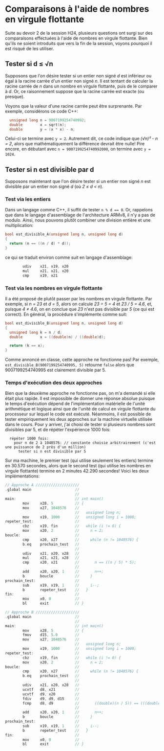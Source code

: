 # Comparaisons à l'aide de nombres en virgule flottante

Suite au devoir 2 de la session H24, plusieurs questions ont surgi sur des comparaisons effectuées à l'aide
de nombres en virgule flottante. Bien qu'ils ne soient introduits que vers la fin de la session, voyons pourquoi il est
risqué de les utiliser.

## Tester si d ≤ √n

Supposons que l'on désire tester si un entier non signé _d_ est inférieur ou égal à la racine carrée d'un
entier non signé _n_. Il est tentant de calculer la racine carrée de _n_ dans un nombre en virgule flottante,
puis de le comparer à _d_. Or, ce raisonnement suppose que la racine carrée est exacte (ou presque).

Voyons que la valeur d'une racine carrée peut être surprenante. Par exemple, considérons ce code C++: 

```c++
  unsigned long n = 9007199254740992;
  double        x = sqrt(n);
  double        y = (x * x) - n;
```
Celui-ci se termine avec ```y = 2```. Autrement dit, ce code indique que _(√n)² - n = 2_, alors que mathématiquement
la différence devrait être nulle! Pire encore, en débutant avec ```n = 9007199254740992000```, on termine avec
```y = 1024```.

## Tester si n est divisible par d

Supposons maintenant que l'on désire tester si un entier non signé _n_ est divisible par un entier non signé _d_ (où _2 ≤ d < n_).

### Test via les entiers

Dans un langage comme C++, il suffit de tester ```n % d == 0```. Or, rappelons que dans le langage d'assemblage de l'architecture ARMv8,
il n'y a pas de modulo. Ainsi, nous pouvons plutôt combiner une division entière et une multiplication:

```c++
bool est_divisible_A(unsigned long n, unsigned long d)
{
  return (n == ((n / d) * d));
}
```
ce qui se traduit environ comme suit en langage d'assemblage:
```c
        udiv    x21, x19, x20
        mul     x21, x21, x20
        cmp     x19, x21
```

### Test via les nombres en virgule flottante

Il a été proposé de plutôt passer par les nombres en virgule flottante. Par exemple, si _n = 23_ et _d = 5_,
alors on calcule _23 ÷ 5 = 4_ et _23 / 5 = 4.6_, et, puisque _4 ≠ 4.6_, on en conclue que _23_ n'est pas
divisible par _5_ (ce qui est correct). En général, la procédure s'implémente comme suit:

```c++
bool est_divisible_B(unsigned long n, unsigned long d)
{
  unsigned long k = n / d;
  double        x = ((double)n) / ((double)d);

  return (k == x);
}
```

Comme annoncé en classe, cette approche ne fonctionne pas! Par exemple, ```est_divisible_B(9007199254740995, 5)```
retourne ```false``` alors que 9007199254740995 est clairement divisible par 5.

### Temps d'exécution des deux approches

Bien que la deuxième approche ne fonctionne pas, on m'a demandé si elle était plus rapide. Il est impossible
de donner une réponse absolue puisque le temps d'exécution dépend de l'implémentation matérielle de
l'unité arithmétique et logique ainsi que de l'unité de calcul en virgule flottante du processeur sur
lequel le code est exécuté. Néanmoins, il est possible de tester empiriquement les deux approches sur la
machine virtuelle utilisée dans le cours. Pour y arriver, j'ai choisi de tester si plusieurs nombres sont
divisibles par 5, et de répéter l'expérience 1000 fois:

```
  répéter 1000 fois:
    pour n de 2 à 1048576: // constante choisie arbitrairement (c'est une puissance de 2 près d'un million)
      tester si n est divisible par 5
```

Sur ma machine, le premier test (qui utilise seulement les entiers) termine en 30.570 secondes, alors que le second
test (qui utilise les nombres en virgule flottante) termine en 2 minutes 42.290 secondes! Voici les deux implémentations:

```c
// Approche A ////////////////////
.global main                    //
                                //
main:                           // int main()
        mov     x28, 5          // {
        mov     x27, 1048576    //
                                //   unsigned long n;
        mov     x19, 1000       //   unsigned long i = 1000;
repeter_test:                   //
        cbz     x19, fin        //   while (i != 0) {
        mov     x20, 2          //     n = 2;
boucle:                         //
        cmp     x20, x27        //     while (n != 1048576) {
        b.eq    prochain_test   //
                                // 
        udiv    x21, x20, x28   // 
        mul     x21, x21, x28   // 
        cmp     x20, x21        //       n == ((n / 5) * 5);
                                //
        add     x20, x20, 1     //       n++;
        b       boucle          //     }
prochain_test:                  //
        sub     x19, x19, 1     //     i--;
        b       repeter_test    //   }
fin:                            //
        mov     x0, 0           // 
        bl      exit            // }
```
```c
// Approche B ////////////////////
.global main                    //
                                //
main:                           // int main()
        mov     x28, 5          // {
        fmov    d15, 5.0        //
        mov     x27, 1048576    //
                                //   unsigned long n;
        mov     x19, 1000       //   unsigned long i = 1000;
repeter_test:                   //
        cbz     x19, fin        //   while (i != 0) {
        mov     x20, 2          //     n = 2;
boucle:                         //
        cmp     x20, x27        //     while (n != 1048576) {
        b.eq    prochain_test   //
                                // 
        udiv    x21, x20, x28   //
        ucvtf   d8, x21         //
        ucvtf   d9, x20         //
        fdiv    d9, d9, d15     //
        fcmp    d8, d9          //       ((double)(n / 5)) == (((double)n) / 5.0);
                                //      
        add     x20, x20, 1     //       n++;
        b       boucle          //     }
prochain_test:                  //
        sub     x19, x19, 1     //     i--;
        b       repeter_test    //   }
fin:                            //
        mov     x0, 0           // 
        bl      exit            // }
```
